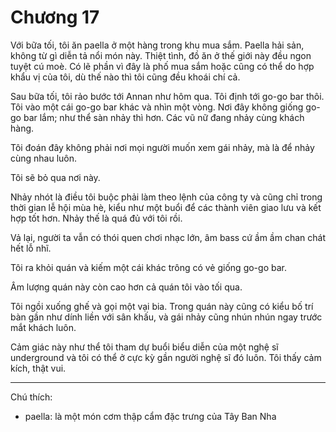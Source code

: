 # Chương 17

Với bữa tối, tôi ăn paella ở một hàng trong khu mua sắm. Paella hải sản, không từ gì diễn tả nổi món này. Thiệt tình, đồ ăn ở thế giới này đều ngon tuyệt cú moè. Có lẽ phần vì đây là phố mua sắm hoặc cũng có thể do hợp khẩu vị của tôi, dù thế nào thì tôi cũng đều khoái chí cả.

Sau bữa tối, tôi rảo bước tới Annan như hôm qua. Tôi định tới go-go bar thôi. Tôi vào một cái go-go bar khác và nhìn một vòng. Nơi đây không giống go-go bar lắm; như thể sàn nhảy thì hơn. Các vũ nữ đang nhảy cùng khách hàng.

Tôi đoán đây không phải nơi mọi người muốn xem gái nhảy, mà là để nhảy cùng nhau luôn.

Tôi sẽ bỏ qua nơi này.

Nhảy nhót là điều tôi buộc phải làm theo lệnh của công ty và cũng chỉ trong thời gian lễ hội mùa hè, kiểu như một buổi để các thành viên giao lưu và kết hợp tốt hơn. Nhảy thế là quá đủ với tôi rồi.

Vả lại, người ta vẫn có thói quen chơi nhạc lớn, âm bass cứ ầm ầm chan chát hết lỗ nhĩ.

Tôi ra khỏi quán và kiếm một cái khác trông có vẻ giống go-go bar.

Âm lượng quán này còn cao hơn cả quán tôi vào tối qua.

Tôi ngồi xuống ghế và gọi một vại bia. Trong quán này cũng có kiểu bố trí bàn gần như dính liền với sân khấu, và gái nhảy cũng nhún nhún ngay trước mắt khách luôn.

Cảm giác này như thể tôi tham dự buổi biểu diễn của một nghệ sĩ underground và tôi có thể ở cực kỳ gần người nghệ sĩ đó luôn. Tôi thấy cảm kích, thật vui.



______

Chú thích:

* paella: là một món cơm thập cẩm đặc trưng của Tây Ban Nha